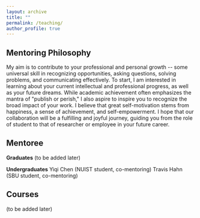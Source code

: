 ```yaml
---
layout: archive
title: ""
permalink: /teaching/
author_profile: true
---
```


Mentoring Philosophy
-
My aim is to contribute to your professional and personal growth -- some universal skill in recognizing opportunities, asking questions,
solving problems, and communicating effectively. To start, I am interested in learning about your current intellectual and professional progress, as well as your future dreams. While academic achievement often emphasizes the mantra of "publish or perish," I also aspire to inspire you to recognize the broad impact of your work. I believe that great self-motivation stems from happiness, a sense of achievement, and self-empowerment. I hope that our collaboration will be a fulfilling and joyful journey, guiding you from the role of student to that of researcher or employee in your future career.

Mentoree
-
**Graduates**
(to be added later)

**Undergraduates**
Yiqi Chen (NUIST student, co-mentoring)
Travis Hahn (SBU student, co-mentoring)

Courses
-
(to be added later)
